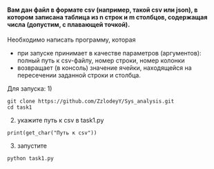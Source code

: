 #### Вам дан файл в формате csv (например, такой csv или json), в котором записана таблица из n строк и m столбцов, содержащая числа (допустим, с плавающей точкой).
Необходимо написать программу, которая
* при запуске принимает в качестве параметров (аргументов): полный путь к csv-файлу, номер строки, номер колонки
* возвращает (в консоль) значение ячейки, находящейся на пересечении заданной строки и столбца.

Для запуска:
1) 
```
git clone https://github.com/ZzlodeyY/Sys_analysis.git
cd task1
```
2) укажите путь к csv в task1.py
```
print(get_char("Путь к csv"))
```
3) запустите 
```
python task1.py
```
